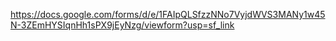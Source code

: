 https://docs.google.com/forms/d/e/1FAIpQLSfzzNNo7VyjdWVS3MANy1w45N-3ZEmHYSIqnHh1sPX9jEyNzg/viewform?usp=sf_link
